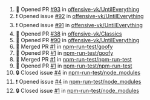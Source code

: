 <!--START_SECTION:activity-->
1. 💪 Opened PR [#93](https://github.com/offensive-vk/UntilEverything/pull/93) in [offensive-vk/UntilEverything](https://github.com/offensive-vk/UntilEverything)
2. ❗ Opened issue [#92](https://github.com/offensive-vk/UntilEverything/issues/92) in [offensive-vk/UntilEverything](https://github.com/offensive-vk/UntilEverything)
3. ❗ Opened issue [#91](https://github.com/offensive-vk/UntilEverything/issues/91) in [offensive-vk/UntilEverything](https://github.com/offensive-vk/UntilEverything)
4. 💪 Opened PR [#38](https://github.com/offensive-vk/Classics/pull/38) in [offensive-vk/Classics](https://github.com/offensive-vk/Classics)
5. 💪 Opened PR [#90](https://github.com/offensive-vk/UntilEverything/pull/90) in [offensive-vk/UntilEverything](https://github.com/offensive-vk/UntilEverything)
6. 🎉 Merged PR [#1](https://github.com/npm-run-test/goofy/pull/1) in [npm-run-test/goofy](https://github.com/npm-run-test/goofy)
7. 💪 Opened PR [#1](https://github.com/npm-run-test/goofy/pull/1) in [npm-run-test/goofy](https://github.com/npm-run-test/goofy)
8. 🎉 Merged PR [#1](https://github.com/npm-run-test/npm-run-test/pull/1) in [npm-run-test/npm-run-test](https://github.com/npm-run-test/npm-run-test)
9. 💪 Opened PR [#1](https://github.com/npm-run-test/npm-run-test/pull/1) in [npm-run-test/npm-run-test](https://github.com/npm-run-test/npm-run-test)
10. 🔒 Closed issue [#4](https://github.com/npm-run-test/node_modules/issues/4) in [npm-run-test/node_modules](https://github.com/npm-run-test/node_modules)
11. ❗ Opened issue [#4](https://github.com/npm-run-test/node_modules/issues/4) in [npm-run-test/node_modules](https://github.com/npm-run-test/node_modules)
12. 🔒 Closed issue [#1](https://github.com/npm-run-test/node_modules/issues/1) in [npm-run-test/node_modules](https://github.com/npm-run-test/node_modules)
<!--END_SECTION:activity-->